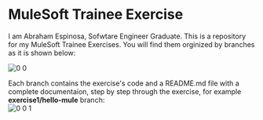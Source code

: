   # MuleSoft Trainee Exercise
I am Abraham Espinosa, Sofwtare Engineer Graduate. This is a repository for my MuleSoft Trainee Exercises. You will find them orginized by branches as it is shown below: 
  
![0 0](https://github.com/abraham-espinosa/mulesoft-trainee-exercise/assets/60346436/1511bf25-5ae9-4816-a0cf-9b5dfcbe9860)

Each branch contains the exercise's code and a README.md file with a complete documentaion, step by step through the exercise, for example **exercise1/hello-mule** branch:  
![0 0 1](https://github.com/abraham-espinosa/mulesoft-trainee-exercise/assets/60346436/e808e2fe-2b7d-4c04-bc45-d997294eb3c5)  




